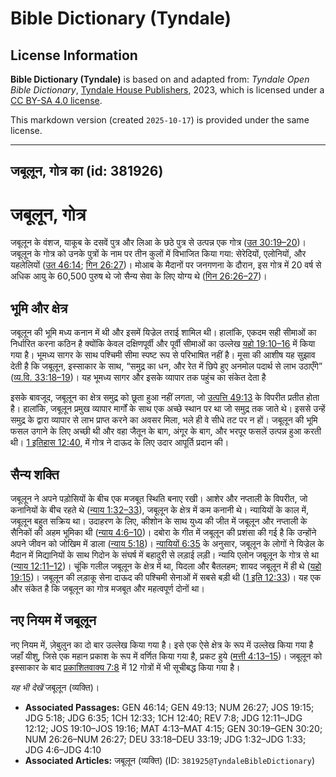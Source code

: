 # Bible Dictionary (Tyndale)

## License Information

**Bible Dictionary (Tyndale)** is based on and adapted from: _Tyndale Open Bible Dictionary_, [Tyndale House Publishers](https://tyndaleopenresources.com/), 2023, which is licensed under a [CC BY-SA 4.0 license](https://creativecommons.org/licenses/by-sa/4.0/legalcode.en).

This markdown version (created `2025-10-17`) is provided under the same license.



--------------------------------

## जबूलून, गोत्र का (id: 381926)

जबूलून, गोत्र
=============

जबूलून के वंशज, याकूब के दसवें पुत्र और लिआ के छठे पुत्र से उत्पन्न एक गोत्र ([उत 30:19–20](https://ref.ly/Gen30:19-Gen30:20))। जबूलून के गोत्र को उनके पुत्रों के नाम पर तीन कुलों में विभाजित किया गया: सेरेदियों, एलोनियों, और यहलेलियों ([उत 46:14](https://ref.ly/Gen46:14); [गिन 26:27](https://ref.ly/Num26:27))। मोआब के मैदानों पर जनगणना के दौरान, इस गोत्र में 20 वर्ष से अधिक आयु के 60,500 पुरुष थे जो सैन्य सेवा के लिए योग्य थे ([गिन 26:26–27](https://ref.ly/Num26:26-Num26:27))।

भूमि और क्षेत्र
---------------

जबूलून की भूमि मध्य कनान में थी और इसमें यिज्रेल तराई शामिल थी। हालांकि, एकदम सही सीमाओं का निर्धारित करना कठिन है क्योंकि केवल दक्षिणपूर्वी और पूर्वी सीमाओं का उल्लेख [यहो 19:10–16](https://ref.ly/Josh19:10-Josh19:16) में किया गया है। भूमध्य सागर के साथ पश्चिमी सीमा स्पष्ट रूप से परिभाषित नहीं है। मूसा की आशीष यह सुझाव देती है कि जबूलून, इस्साकार के साथ, “समुद्र का धन, और रेत में छिपे हुए अनमोल पदार्थ से लाभ उठाएँगे” ([व्य.वि. 33:18–19](https://ref.ly/Deut33:18-Deut33:19))। यह भूमध्य सागर और इसके व्यापार तक पहुंच का संकेत देता है

इसके बावजूद, जबूलून का क्षेत्र समुद्र को छूता हुआ नहीं लगता, जो [उत्पत्ति 49:13](https://ref.ly/Gen49:13) के विपरीत प्रतीत होता है। हालांकि, जबूलून प्रमुख व्यापार मार्गों के साथ एक अच्छे स्थान पर था जो समुद्र तक जाते थे। इससे उन्हें समुद्र के द्वारा व्यापार से लाभ प्राप्त करने का अवसर मिला, भले ही वे सीधे तट पर न हों। जबूलून की भूमि फसल उगाने के लिए अच्छी थी और वहा जैतून के बाग, अंगूर के बाग, और भरपूर फसलें उत्पन्न हुआ करती थी। [1 इतिहास 12:40](https://ref.ly/1Chr12:40), में गोत्र ने दाऊद के लिए उदार आपूर्ति प्रदान की।

सैन्य शक्ति
-----------

जबूलून ने अपने पड़ोसियों के बीच एक मजबूत स्थिति बनाए रखी। आशेर और नप्ताली के विपरीत, जो कनानियों के बीच रहते थे ([न्याय 1:32–33](https://ref.ly/Judg1:32-Judg1:33)), जबूलून के क्षेत्र में कम कनानी थे। न्यायियों के काल में, जबूलून बहुत सक्रिय था। उदाहरण के लिए, कीशोन के साथ युध्य की जीत में जबूलून और नप्ताली के सैनिकों की अहम भूमिका थी ([न्याय 4:6–10](https://ref.ly/Judg4:6-Judg4:10))। दबोरा के गीत में जबूलून की प्रशंसा की गई है कि उन्होंने अपने जीवन को जोखिम में डाला ([न्याय 5:18](https://ref.ly/Judg5:18))। [न्यायियों 6:35](https://ref.ly/Judg6:35) के अनुसार, जबूलून के लोगों ने यिज्रेल के मैदान में मिद्यानियों के साथ गिदोन के संघर्ष में बहादुरी से लड़ाई लड़ी। न्यायि एलोन जबूलून के गोत्र से था ([न्याय 12:11–12](https://ref.ly/Judg12:11-Judg12:12))। चूंकि गलील जबूलून के क्षेत्र में था, यिदला और बैतलहम; शायद जबूलून में ही थे ([यहो 19:15](https://ref.ly/Josh19:15))। जबूलून की लड़ाकू सेना दाऊद की पश्चिमी सेनाओं में सबसे बड़ी थी ([1 इति 12:33](https://ref.ly/1Chr12:33))। यह एक और संकेत है कि जबूलून का गोत्र मजबूत और महत्वपूर्ण दोनों था।

नए नियम में जबूलून
------------------

नए नियम में, ज़ेबुलुन का दो बार उल्लेख किया गया है। इसे एक ऐसे क्षेत्र के रूप में उल्लेख किया गया है जहाँ यीशु, जिसे एक महान प्रकाश के रूप में वर्णित किया गया है, प्रकट हुये ([मत्ती 4:13–15](https://ref.ly/Matt4:13-Matt4:15))। जबूलून को इस्साकार के बाद [प्रकाशितवाक्य 7:8](https://ref.ly/Rev7:8) में 12 गोत्रों में भी सूचीबद्ध किया गया है।

*यह भी देखें* जबूलून (व्यक्ति)। 

* **Associated Passages:** GEN 46:14; GEN 49:13; NUM 26:27; JOS 19:15; JDG 5:18; JDG 6:35; 1CH 12:33; 1CH 12:40; REV 7:8; JDG 12:11–JDG 12:12; JOS 19:10–JOS 19:16; MAT 4:13–MAT 4:15; GEN 30:19–GEN 30:20; NUM 26:26–NUM 26:27; DEU 33:18–DEU 33:19; JDG 1:32–JDG 1:33; JDG 4:6–JDG 4:10
* **Associated Articles:** जबूलून (व्यक्ति) (ID: `381925@TyndaleBibleDictionary`)


